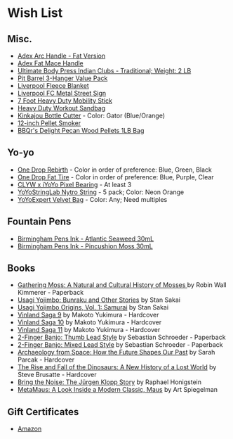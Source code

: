 # Wish List

## Misc.
* [Adex Arc Handle - Fat Version](https://adexclub.com/product/adex-arc-handle-only/)
* [Adex Fat Mace Handle](https://adexclub.com/product/adex-thick-mace-handle/)
* [Ultimate Body Press Indian Clubs - Traditional; Weight: 2 LB](https://www.amazon.com/Ultimate-Body-Press-Indian-2-Pound/dp/B007AQ4G70?th=1&psc=1)
* [Pit Barrel 3-Hanger Value Pack](https://pitbarrelcooker.com/collections/accessories/products/3-hanger-value-pack)
* [Liverpool Fleece Blanket](https://www.amazon.com/dp/B07HRF248T/)
* [Liverpool FC Metal Street Sign](https://www.amazon.com/Liverpool-Metal-Street-Sign-Liverbird/dp/B009IKASF0)
* [7 Foot Heavy Duty Mobility Stick](https://stickmobility.com/collections/heavy-duty-mobility-sticks/products/heavy-duty-individual-sticks?variant=37782785818792)
* [Heavy Duty Workout Sandbag](https://www.amazon.com/ETERMTT-Sandbags-Adjustable-Tactical-Conditioning/dp/B08F29PW1X/)
* [Kinkajou Bottle Cutter](https://www.bottlecutting.com/collections/bottle-cutters/products/kinkajou-bottle-cutter?variant=1033416908) - Color: Gator (Blue/Orange)
* [12-inch Pellet Smoker](https://www.amazon.com/dp/B08DKRY641/)
* [BBQr's Delight Pecan Wood Pellets 1LB Bag](https://www.amazon.com/BBQrs-Delight-Apple-Wood-Pellets/dp/B000UH4M5C/?th=1)

## Yo-yo
* [One Drop Rebirth](https://onedropyoyos.com/store/) - Color in order of preference: Blue, Green, Black
* [One Drop Fat Tire](https://onedropyoyos.com/store/) - Color in order of preference: Blue, Purple, Clear
* [CLYW x iYoYo Pixel Bearing](https://shop.yoyoexpert.com/collections/yo-yo-bearings/products/pixel-bearing-by-iyoyo-x-clyw) - At least 3
* [YoYoStringLab Nytro String](https://shop.yoyoexpert.com/collections/yo-yo-string/products/nytro-string-by-yoyostringlabs) - 5 pack; Color: Neon Orange
* [YoYoExpert Velvet Bag](https://shop.yoyoexpert.com/collections/bags-cases/products/yoyoexpert-yoyo-velvet-bag) - Color: Any; Need multiples

## Fountain Pens
* [Birmingham Pens Ink - Atlantic Seaweed 30mL](https://www.birminghampens.com/collections/everlasting-ink/products/atlantic-seaweed)
* [Birmingham Pens Ink - Pincushion Moss 30mL](https://www.birminghampens.com/collections/everlasting-ink/products/pincushion-moss)

## Books
* [Gathering Moss: A Natural and Cultural History of Mosses ](https://www.amazon.com/dp/0870714996/) by Robin Wall Kimmerer - Paperback
* [Usagi Yojimbo: Bunraku and Other Stories](https://www.amazon.com/dp/1684056578/) by Stan Sakai
* [Usagi Yojimbo Origins, Vol. 1: Samurai](https://www.amazon.com/dp/168405740X/) by Stan Sakai
* [Vinland Saga 9](https://www.amazon.com/Vinland-Saga-9-Makoto-Yukimura/dp/163236445X/) by Makoto Yukimura - Hardcover
* [Vinland Saga 10](https://www.amazon.com/Vinland-Saga-10-Makoto-Yukimura/dp/1632366304) by Makoto Yukimura - Hardcover
* [Vinland Saga 11](https://www.amazon.com/dp/163236803X/) by Makoto Yukimura - Hardcover
* [2-Finger Banjo: Thumb Lead Style](https://www.amazon.com/2-FINGER-BANJO-THUMB-LEAD-STYLE/dp/1980665605/) by Sebastian Schroeder - Paperback
* [2-Finger Banjo: Mixed Lead Style](https://www.amazon.com/2-FINGER-BANJO-MIXED-STYLE-english/dp/B085KQ2LZ2/) by Sebastian Schroeder - Paperback
* [Archaeology from Space: How the Future Shapes Our Past](https://www.amazon.com/Archaeology-Space-Future-Shapes-Past/dp/1250198283) by Sarah Parcak - Hardcover
* [The Rise and Fall of the Dinosaurs: A New History of a Lost World](https://www.amazon.com/dp/0062490427/) by Steve Brusatte - Hardcover
* [Bring the Noise: The Jürgen Klopp Story](https://www.amazon.com/Bring-Noise-J%C3%BCrgen-Klopp-Story/dp/1568589573/) by Raphael Honigstein
* [MetaMaus: A Look Inside a Modern Classic, Maus](http://a.co/9fPPbio) by Art Spiegelman

## Gift Certificates
* [Amazon](http://www.amazon.com/gp/product/B00067L6TQ/ref=topnav_giftcert_gw)
